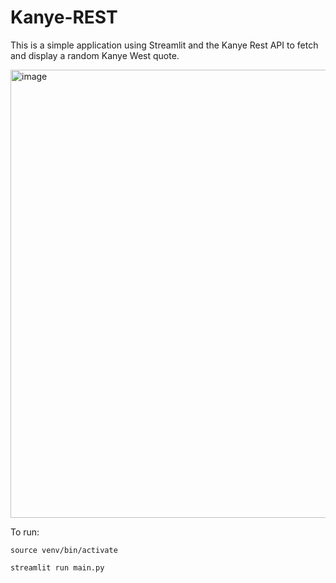 # Kanye-REST

This is a simple application using Streamlit and the Kanye Rest API to fetch and display a random Kanye West quote.

<img width="717" alt="image" src="https://github.com/chloeb292/Kanye-REST/assets/66789673/10095c08-b6a4-48f0-9c07-9acfe3b2df09">


To run:
<pre><code>source venv/bin/activate</code></pre>
<pre><code>streamlit run main.py</code></pre>
